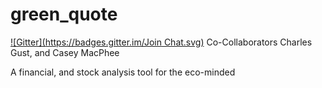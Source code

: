 green_quote
===========
[![Gitter](https://badges.gitter.im/Join Chat.svg)](https://gitter.im/caseymacphee/green_quote?utm_source=badge&utm_medium=badge&utm_campaign=pr-badge&utm_content=badge)
Co-Collaborators Charles Gust, and Casey MacPhee

A financial, and stock analysis tool for the eco-minded
